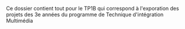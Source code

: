 Ce dossier contient tout pour le TP1B qui correspond à l'exporation des projets des 3e années du programme de Technique d'intégration Multimédia
